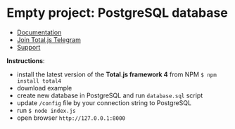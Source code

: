 # Empty project: PostgreSQL database

- [Documentation](https://docs.totaljs.com)
- [Join Total.js Telegram](https://t.me/totaljs)
- [Support](https://www.totaljs.com/support/)

__Instructions__:

- install the latest version of the __Total.js framework 4__ from NPM `$ npm install total4`
- download example
- create new database in PostgreSQL and run `database.sql` script
- update `/config` file by your connection string to PostgreSQL
- run `$ node index.js`
- open browser `http://127.0.0.1:8000`
